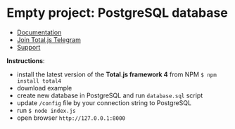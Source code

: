 # Empty project: PostgreSQL database

- [Documentation](https://docs.totaljs.com)
- [Join Total.js Telegram](https://t.me/totaljs)
- [Support](https://www.totaljs.com/support/)

__Instructions__:

- install the latest version of the __Total.js framework 4__ from NPM `$ npm install total4`
- download example
- create new database in PostgreSQL and run `database.sql` script
- update `/config` file by your connection string to PostgreSQL
- run `$ node index.js`
- open browser `http://127.0.0.1:8000`
